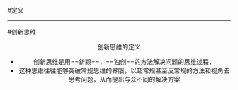 #定义 

---
#创新思维

<center>创新思维的定义

- 创新思维是用==新颖==，==独创==的方法解决问题的思维过程，
- 这种思维往往能够突破常规思维的界限，以超常规甚至反常规的方法和视角去思考问题，从而提出与众不同的解决方案